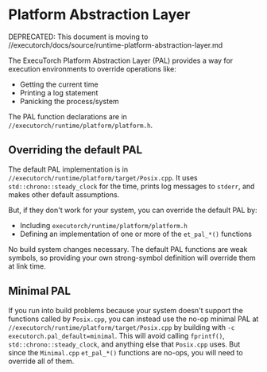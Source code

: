 # Platform Abstraction Layer

DEPRECATED: This document is moving to //executorch/docs/source/runtime-platform-abstraction-layer.md

The ExecuTorch Platform Abstraction Layer (PAL) provides a way for execution
environments to override operations like:
- Getting the current time
- Printing a log statement
- Panicking the process/system

The PAL function declarations are in `//executorch/runtime/platform/platform.h`.

## Overriding the default PAL

The default PAL implementation is in `//executorch/runtime/platform/target/Posix.cpp`.
It uses `std::chrono::steady_clock` for the time, prints log messages to
`stderr`, and makes other default assumptions.

But, if they don't work for your system, you can override the default PAL by:
- Including `executorch/runtime/platform/platform.h`
- Defining an implementation of one or more of the `et_pal_*()` functions

No build system changes necessary. The default PAL functions are weak symbols,
so providing your own strong-symbol definition will override them at link time.

## Minimal PAL
If you run into build problems because your system doesn't support the functions
called by `Posix.cpp`, you can instead use the no-op minimal PAL at
`//executorch/runtime/platform/target/Posix.cpp` by building with `-c
executorch.pal_default=minimal`. This will avoid calling `fprintf()`,
`std::chrono::steady_clock`, and anything else that `Posix.cpp` uses. But since
the `Minimal.cpp` `et_pal_*()` functions are no-ops, you will need to override
all of them.
